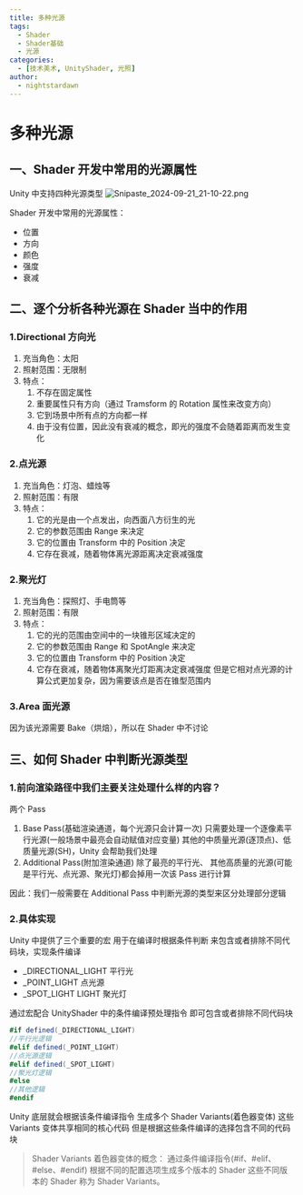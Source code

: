 ```yaml
---
title: 多种光源
tags:
  - Shader
  - Shader基础
  - 光源
categories:
  - [技术美术, UnityShader, 光照]
author:
  - nightstardawn
---
```


# 多种光源

## 一、Shader 开发中常用的光源属性

Unity 中支持四种光源类型
![Snipaste_2024-09-21_21-10-22.png](https://s2.loli.net/2024/09/21/EfscRHYwyGm9qKN.png)

Shader 开发中常用的光源属性：

- 位置
- 方向
- 颜色
- 强度
- 衰减

## 二、逐个分析各种光源在 Shader 当中的作用

### 1.Directional 方向光

1. 充当角色：太阳
2. 照射范围：无限制
3. 特点：
   1. 不存在固定属性
   2. 重要属性只有方向（通过 Tramsform 的 Rotation 属性来改变方向）
   3. 它到场景中所有点的方向都一样
   4. 由于没有位置，因此没有衰减的概念，即光的强度不会随着距离而发生变化

### 2.点光源

1. 充当角色：灯泡、蜡烛等
2. 照射范围：有限
3. 特点：
   1. 它的光是由一个点发出，向西面八方衍生的光
   2. 它的参数范围由 Range 来决定
   3. 它的位置由 Transform 中的 Position 决定
   4. 它存在衰减，随着物体离光源距离决定衰减强度

### 2.聚光灯

1. 充当角色：探照灯、手电筒等
2. 照射范围：有限
3. 特点：
   1. 它的光的范围由空间中的一块锥形区域决定的
   2. 它的参数范围由 Range 和 SpotAngle 来决定
   3. 它的位置由 Transform 中的 Position 决定
   4. 它存在衰减，随着物体离聚光灯距离决定衰减强度
      但是它相对点光源的计算公式更加复杂，因为需要该点是否在锥型范围内

### 3.Area 面光源

因为该光源需要 Bake（烘焙），所以在 Shader 中不讨论

## 三、如何 Shader 中判断光源类型

### 1.前向渲染路径中我们主要关注处理什么样的内容？

两个 Pass

1. Base Pass(基础渲染通道，每个光源只会计算一次)
   只需要处理一个逐像素平行光源(一般场景中最亮会自动赋值对应变量)
   其他的中质量光源(逐顶点)、低质量光源(SH)，Unity 会帮助我们处理
2. Additional Pass(附加渲染通道)
   除了最亮的平行光、 其他高质量的光源(可能是平行光、点光源、聚光灯)都会掉用一次该 Pass 进行计算

因此：我们一般需要在 Additional Pass 中判断光源的类型来区分处理部分逻辑

### 2.具体实现

Unity 中提供了三个重要的宏
用于在编译时根据条件判断 来包含或者排除不同代码块，实现条件编译

- \_DIRECTIONAL_LIGHT 平行光
- \_POINT_LIGHT 点光源
- \_SPOT_LIGHT LIGHT 聚光灯

通过宏配合 UnityShader 中的条件编译预处理指令 即可包含或者排除不同代码块

```cs
#if defined(_DIRECTIONAL_LIGHT)
//平行光逻辑
#elif defined(_POINT_LIGHT)
//点光源逻辑
#elif defined(_SPOT_LIGHT)
//聚光灯逻辑
#else
//其他逻辑
#endif
```

Unity 底层就会根据该条件编译指令
生成多个 Shader Variants(着色器变体)
这些 Variants 变体共享相同的核心代码
但是根据这些条件编译的选择包含不同的代码块

> Shader Variants 着色器变体的概念：
> 通过条件编译指令(#if、#elif、#else、#endif)
> 根据不同的配置选项生成多个版本的 Shader
> 这些不同版本的 Shader 称为 Shader Variants。
